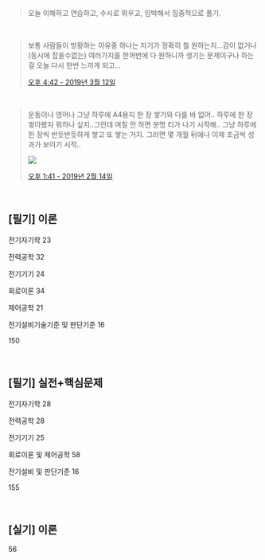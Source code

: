 

<br>

> 오늘 이해하고 연습하고, 수시로 외우고, 임박해서 집중적으로 풀기.

<br>

> 보통 사람들이 방황하는 이유중 하나는 자기가 정확히 뭘 원하는지...감이 없거나 (동시에 잡을수없는) 여러가지를 한꺼번에 다 원하니까 생기는 문제이구나 하는걸 오늘 다시 한번 느끼게 되고...
>
> [오후 4:42 - 2019년 3월 12일](https://twitter.com/Beeeender/status/1105615034590289920)

<br>

> 운동이나 영어나 그냥 하루에 A4용지 한 장 쌓기와 다를 바 없어.. 하루에 한 장 쌓아봤자 뭐하나 싶지..그런데 며칠 안 하면 분명 티가 나기 시작해..
> 그냥 하루에 한 장씩 반듯반듯하게 쌓고 또 쌓는 거지. 그러면 몇 개월 뒤에나 이제 조금씩 성과가 보이기 시작..
>
> <img src="https://pbs.twimg.com/media/DzZaGXtV4AASexd.jpg:large">
>
> [오후 1:41 - 2019년 2월 14일](https://twitter.com/GomTaengEe/status/1096162629133856768)

<br>

## [필기] 이론

전기자기학 23 <br>

전력공학 32 <br>

전기기기 24 <br>

회로이론 34 <br>

제어공학 21 <br>

전기설비기술기준 및 판단기준 16 <br>

150  <br>

 <br>

## [필기] 실전+핵심문제

전기자기학 28 <br>

전력공학 28 <br>

전기기기 25 <br>

회로이론 및 제어공학  58 <br>

전기설비 및 판단기준 16 <br>

155  <br>

 <br>

## [실기] 이론

56 <br>

 <br>

